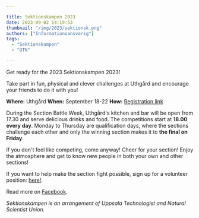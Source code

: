 ```yaml
---

title: Sektionskampen 2023
date: 2023-09-02 14:19:53
thumbnail: "/img/2023/sektionsk.png"
authors: ["Informationsansvarig"]
tags: 
  - "Sektionskampen"
  - "UTN"

---
```

Get ready for the 2023 Sektionskampen 2023! 

Take part in fun, physical and clever challenges at Uthgård and encourage your friends to do it with you!  

**Where:** Uthgård
**When:** September 18-22
**How:** [Registration link](https://forms.gle/59nERZWaDsAiis79A)

During the Section Battle Week, Uthgård's kitchen and bar will be open from 17.30 and serve delicious drinks and food. The competitions start at **18.00 every day**. Monday to Thursday are qualification days, where the sections challenge each other and only the winning section makes it to **the final on Friday**. 

If you don't feel like competing, come anyway! Cheer for your section! Enjoy the atmosphere and get to know new people in both your own and other sections!

If you want to help make the section fight possible, sign up for a volunteer position: [here!](https://forms.gle/mgBVVN7n7oX5iBAa6).

Read more on [Facebook](https://fb.me/e/4KPza9vdt).

*Sektionskampen is an arrangement of Uppsala Technologist and Natural Scientist Union.*
